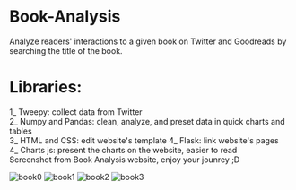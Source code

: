 # Book-Analysis
Analyze readers' interactions to a given book on Twitter and Goodreads by searching the title of the book.
# Libraries:
1_ Tweepy: collect data from Twitter  
2_ Numpy and Pandas: clean, analyze, and preset data in quick charts and tables   
3_ HTML and CSS: edit website's template 
4_ Flask: link website's pages   
4_ Charts js: present the charts on the website, easier to read 
<br/>
Screenshot from Book Analysis website, enjoy your jounrey ;D

![book0](https://user-images.githubusercontent.com/41467299/213919593-36d3c406-e1f5-4f1c-8769-f0f377083e6f.png)
![book1](https://user-images.githubusercontent.com/41467299/213919615-b3060b0a-a7b5-4d59-a3e3-983b1f8c311a.png)
![book2](https://user-images.githubusercontent.com/41467299/213919630-5ec88e96-7b10-4db6-b8dd-d07035ada9b4.png)
![book3](https://user-images.githubusercontent.com/41467299/213919635-4100338d-8efe-4c83-89f7-4a3c3d62da3e.png)

